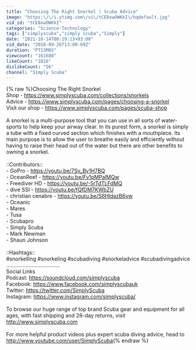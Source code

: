```yaml
---
title: "Choosing The Right Snorkel | Scuba Advice"
image: "https:\/\/i.ytimg.com\/vi\/tCE8xwOWKkI\/hqdefault.jpg"
vid_id: "tCE8xwOWKkI"
categories: "Science-Technology"
tags: ["simplyscuba","simply scuba","Simply"]
date: "2021-10-14T00:19:13+03:00"
vid_date: "2018-09-26T13:00:09Z"
duration: "PT13M8S"
viewcount: "161688"
likeCount: "1816"
dislikeCount: "56"
channel: "Simply Scuba"
---
```

{% raw %}Choosing The Right Snorkel<br />Shop - <a rel="nofollow" target="blank" href="https://www.simplyscuba.com/collections/snorkels">https://www.simplyscuba.com/collections/snorkels</a><br />Advice - <a rel="nofollow" target="blank" href="https://www.simplyscuba.com/pages/choosing-a-snorkel">https://www.simplyscuba.com/pages/choosing-a-snorkel</a><br />Visit our shop - <a rel="nofollow" target="blank" href="https://www.simplyscuba.com/pages/scuba-shop">https://www.simplyscuba.com/pages/scuba-shop</a><br /><br /> A snorkel is a multi-purpose tool that you can use in all sorts of water-sports to help keep your airway clear.  In its purest form, a snorkel is simply a tube with a fixed curved section which finishes with a mouthpiece. Its main purpose is to allow the user to breathe easily and efficiently without having to raise their head out of the water but there are other benefits to owning a snorkel.<br /><br />::Contributors::<br />- GoPro - <a rel="nofollow" target="blank" href="https://youtu.be/7Sv_Bv1H7BQ">https://youtu.be/7Sv_Bv1H7BQ</a><br />- OceanReef - <a rel="nofollow" target="blank" href="https://youtu.be/Fv1pMPalMQw">https://youtu.be/Fv1pMPalMQw</a><br />- Freediver HD - <a rel="nofollow" target="blank" href="https://youtu.be/-5rTdTLFdMQ">https://youtu.be/-5rTdTLFdMQ</a><br />- dive SSI - <a rel="nofollow" target="blank" href="https://youtu.be/fQfDM7KWbZU">https://youtu.be/fQfDM7KWbZU</a><br />- christian cenabre - <a rel="nofollow" target="blank" href="https://youtu.be/S6HldazB6vw">https://youtu.be/S6HldazB6vw</a><br />- Oceanic<br />- Mares<br />- Tusa<br />- Scubapro<br />- Simply Scuba<br />- Mark Newman<br />- Shaun Johnson<br /><br />::Hashtags::<br />#snorkelling #snorkeling #scubadiving #snorkeladvice #scubadivingadvice<br />....................................<br />Social Links<br />Podcast: <a rel="nofollow" target="blank" href="https://soundcloud.com/simplyscuba">https://soundcloud.com/simplyscuba</a><br />Facebook: <a rel="nofollow" target="blank" href="https://www.facebook.com/simplyscubauk">https://www.facebook.com/simplyscubauk</a><br />Twitter: <a rel="nofollow" target="blank" href="https://twitter.com/SimplyScuba">https://twitter.com/SimplyScuba</a><br />Instagram: <a rel="nofollow" target="blank" href="https://www.instagram.com/simplyscuba/">https://www.instagram.com/simplyscuba/</a><br /><br />To browse our huge range of top brand Scuba gear and equipment for all ages, with fast shipping and 28-day returns, visit <a rel="nofollow" target="blank" href="http://www.simplyscuba.com">http://www.simplyscuba.com</a> <br /> <br />For more helpful product videos plus expert scuba diving advice, head to <a rel="nofollow" target="blank" href="http://www.youtube.com/user/SimplyScuba">http://www.youtube.com/user/SimplyScuba</a>{% endraw %}
